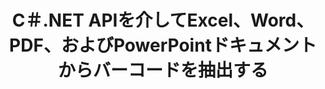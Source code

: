 ---
############################# Static ############################
layout: "auto-gen-gist"
draft: false
path: "ja/parser/net/extract/barcode/xlsm/"
otherformats: DOC DOT DOCX DOCM DOTX DOTM TXT ODT OTT RTF PDF XHTML MHTML MD XML EPUB FB2 CHM XLS XLT XLSX XLSB XLTX XLTM ODS CSV OTS XLA XLAM PPT PPTX  PPS POT PPSX PPTM POTX PPSM ODP OTP PST OST EML EMLX MSG ONE 

############################# Head ############################
head_title: "PDF、DOCX、PPTX、XLSX、EPUBなどからバーコードを抽出するための.NET API "
head_description: "GroupDocs.Parser .NET APIを使用すると、ソフトウェア開発者は.NET Apps内のPDF、DOC、DOCX、PPT、PPTX、EML、MSG、XLS、XLSX、CSV、ODT、RTF、およびEPUBドキュメントからバーコードを抽出できます。"

############################# Header ############################
title: "C＃.NET APIを介してExcel、Word、PDF、およびPowerPointドキュメントからバーコードを抽出する"
description: "GroupDocs.Parser .NET APIを使用すると、プログラマーはPDF、DOC、DOCX、PPT、PPTX、EML、MSG、XLS、XLSX、CSV、ODT、RTF、EPUBのドキュメントまたはページからバーコードを抽出できます。."

######################### Download Button #######################
button:
    enable: true

############################# About ############################
about:
    enable: true
    title: ".NET APIを介してExcel、Word、PDF、その他のドキュメントからバーコードを抽出する方法は？"
    content: |
       バーコードは、製品のスキャンと識別、自動車部品の追跡、在庫管理など、多くのコンテキストで世界中で一般的に使用されている数字と文字の機械可読表現です。 GroupDocs.Parser for .NETは、PDF、電子メール、電子書籍、Microsoft Office形式（Word（DOC、DOCX））など、サポートされているさまざまな種類のドキュメント形式からテキスト、画像、バーコードを抽出するためのソリューションを開発者が開発するのに役立つ強力なAPIです。 ）、PowerPoint（PPT、PPTX）、Excel（XLS、XLSX）、Eメール（EML、MSG）形式など。 APIには、キーワードによるテキストの検索、正確なテキスト抽出、HTMLまたはマークダウン形式のテキスト抽出、座標によるテキスト領域の抽出、メタデータまたはバーコードの抽出など、いくつかの高度なドキュメント解析機能のサポートが含まれています。  

############################# content ############################
steps:
    enable: true
    block:
    - title_left: "C＃.NETを介してXLSM ドキュメントからバーコードを抽出する方法 "
      content_left: |
       GroupDocs.Parser .NET APIは、ソフトウェア開発者がXLSMドキュメントからバーコードを簡単に抽出するのに役立ちます。 次のC＃.NETコード例は、XLSMドキュメントからバーコードを抽出する方法を示しています。 

      title_right: "ドキュメントからのバーコードの抽出"
      content_right: |
        * [パーサー](https://apireference.groupdocs.com/parser/net/groupdocs.parser/parser)クラスのインスタンスを作成します 
        * バーコード抽出がサポートされているかどうかを確認します
        * [getBarcodes](https://apireference.groupdocs.com/parser/net/groupdocs.parser/parser/methods/getBarcodes) メソッドを呼び出して、ドキュメント全体からすべてのバーコードを抽出します。
        * ドキュメント内のバーコードを繰り返します
        * ページインデックスとバーコード値を印刷します

      gisthash: "f9329c432da312e75f5f1c3702c02c52"
      gistfile: "barcode_extraction_form_documents.cs"

    - title_left: ".NETを介したXLSMドキュメントのページからのバーコードの抽出"
      content_left: |
       GroupDocs.Parser .NETを使用すると、ソフトウェアプログラマーはXLSMドキュメントのページからバーコードを抽出できます。 以下のC＃.NETコードは、XLSMドキュメント内でバーコード抽出を実現する方法を示しています。 

      title_right: "C＃.NETを介してバーコードを抽出する"
      content_right: |
        * [パーサー](https://apireference.groupdocs.com/parser/net/groupdocs.parser/parser)クラスのインスタンスを作成します 
        * バーコード抽出サポートについてはドキュメントを確認してください
        * [getBarcodes](https://apireference.groupdocs.com/parser/net/groupdocs.parser/parser/methods/getBarcodes) メソッドを呼び出して、ドキュメント全体からすべてのバーコードを抽出します。
        * ページを繰り返し、ページ番号を印刷する
        * ページインデックスとバーコード値を印刷します
     
      gisthash: "80779aaa36b7d11b69c29296cfa73bd1"
      gistfile: "barcodes_extraction_form_documents_page.cs"
      
    - title_left: ".NETを介してXLSMドキュメントのページ領域からバーコードを取得する"
      content_left: |
       GroupDocs.Parser .NETは、数行の.NETコードを使用してXLSMドキュメントからのバーコード抽出を完全にサポートする強力なAPIです。 次の.NETコード例は、XLSMドキュメントページ領域からバーコード抽出を実行する方法を示しています。

      title_right: "XLSMページ領域からバーコードを抽出する "
      content_right: |
        * [パーサー](https://apireference.groupdocs.com/parser/net/groupdocs.parser/parser)クラスのインスタンスを作成します 
        * バーコード抽出サポートについてはドキュメントを確認してください
        * バーコード抽出に使用できるカスタマイズオプションを作成する
        * [getBarcodes](https://apireference.groupdocs.com/parser/net/groupdocs.parser/parser/methods/getBarcodes) メソッドをカスタマイズオプションを使用して呼び出して、ページの右上隅からバーコードを抽出します。
        * ページインデックスとバーコード値を印刷します
     
      gisthash: "932e868be1c52982f8c2ced2fc4c0640"
      gistfile: "barcodes_extraction_from_documents_page_area.cs"

    - title_left: "システム要求"
      content_left: |
        GroupDocs.Parser for .NETは、すべての主要なプラットフォームとオペレーティングシステムで完全にサポートされています。 完全なシステム要件ガイドについては、[システム要件]（hhttps：//docs.groupdocs.com/parser/net/system-requirements/）にアクセスしてください。以下のコードを実行する前に、次の前提条件がインストールされていることを確認してください。 システム：
        * オペレーティングシステム：Microsoft Windows、Linux、MacOS
        * 開発環境：Visual Studio、Xamarin、MonoDevelopなど
        * フレームワーク：.NETフレームワーク、.NET標準、.NETコア、モノラル
        * [NuGet](https://www.nuget.org/packages/GroupDocs.parser/) から最新バージョンのGroupDocs.Parser.NETAPIを入手します。
        
      title_right: "GroupDocs.Parserを使用する理由"
      content_right: |
        * サポートされているドキュメントからのプレーンテキスト抽出のサポート
        * ユーザー定義のテンプレートを介して解析するドキュメント。
        * 構造化テキスト抽出を完全にサポート
        * キーワードおよび正規表現によるテキスト検索
        * フォーマットされたテキスト、メタデータ、画像、コンテナ、および添付ファイルを抽出します。
        * サポートされている一部のドキュメント形式の目次を抽出します。
        * PDFドキュメントからフォームデータを解析します。
        * ドキュメントからハイパーリンクを抽出します

demos:
    enable: true


more_formats:
    enable: true


back_to_top:
    enable: true
---